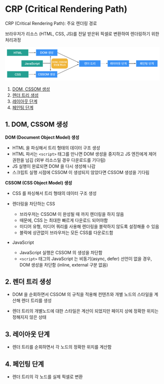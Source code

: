 # CRP (Critical Rendering Path)

CRP (Critical Rendering Path): 주요 렌더링 경로

브라우저가 리소스 (HTML, CSS, JS)를 전달 받은뒤 픽셀로 변환하여 렌더링하기 위한 처리과정

![CRP](./assets/crp.png)

1. [DOM, CSSOM 생성](#1-dom-cssom-생성)
2. [렌더 트리 생성](#2-렌더-트리-생성)
3. [레이아웃 단계](#3-레이아웃-단계)
4. [페인팅 단계](#4-페인팅-단계)

## 1. DOM, CSSOM 생성

**DOM (Document Object Model) 생성**

  - HTML 을 파싱해서 트리 형태의 데이터 구조 생성
  - HTML 파서는 `<script>` 태그를 만나면 DOM 생성을 중지하고 JS 엔진에게 제어권한을 넘김 (외부 리소스일 경우 다운로드를 기다림)
  - JS 실행이 완료되면 DOM 을 다시 생성해 나감
  - 스크립트 실행 시점에 CSSOM 이 생성되지 않았다면 CSSOM 생성을 기다림

**CSSOM (CSS Object Model) 생성**

  - CSS 를 파싱해서 트리 형태의 데이터 구조 생성

  * 렌더링을 차단하는 CSS
    - 브라우저는 CSSOM 이 완성될 때 까지 렌더링을 하지 않음
    - 때문에, CSS 는 최대한 빠르게 다운로드 되어야함
    - 미디어 유형, 미디어 쿼리를 사용해 렌더링을 블락하지 않도록 설정해줄 수 있음
    - 블락에 상관없이 브라우저는 모든 CSS를 다운로드함
  
  * JavaScript
    - JavaScript 실행은 CSSOM 의 생성을 차단함
    - `<script>` 태그의 JavaScript 는 비동기(async, defer) 선언이 없을 경우, DOM 생성을 차단함 (inline, external 구분 없음)


## 2. 렌더 트리 생성

  - DOM 을 순회하면서 CSSOM 의 규칙을 적용해 컨텐츠와 개별 노드의 스타일을 계산해 렌더 트리를 생성

  - 렌더 트리의 개별노드에 대한 스타일은 계산이 되었지만 페이지 상에 정확한 위치는 정해지지 않은 상태

## 3. 레이아웃 단계

  - 렌더 트리를 순회하면서 각 노드의 정확한 위치를 계산함

## 4. 페인팅 단계

  -  렌더 트리의 각 노드를 실제 픽셀로 변환 
